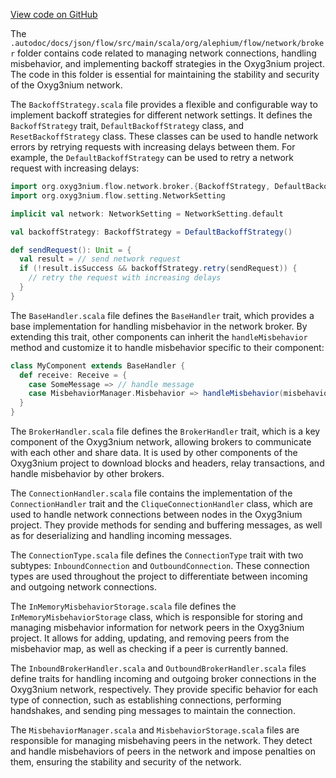 [View code on GitHub](https://github.com/alephium/alephium/.autodoc/docs/json/flow/src/main/scala/org/alephium/flow/network/broker)

The `.autodoc/docs/json/flow/src/main/scala/org/alephium/flow/network/broker` folder contains code related to managing network connections, handling misbehavior, and implementing backoff strategies in the Oxyg3nium project. The code in this folder is essential for maintaining the stability and security of the Oxyg3nium network.

The `BackoffStrategy.scala` file provides a flexible and configurable way to implement backoff strategies for different network settings. It defines the `BackoffStrategy` trait, `DefaultBackoffStrategy` class, and `ResetBackoffStrategy` class. These classes can be used to handle network errors by retrying requests with increasing delays between them. For example, the `DefaultBackoffStrategy` can be used to retry a network request with increasing delays:

```scala
import org.oxyg3nium.flow.network.broker.{BackoffStrategy, DefaultBackoffStrategy}
import org.oxyg3nium.flow.setting.NetworkSetting

implicit val network: NetworkSetting = NetworkSetting.default

val backoffStrategy: BackoffStrategy = DefaultBackoffStrategy()

def sendRequest(): Unit = {
  val result = // send network request
  if (!result.isSuccess && backoffStrategy.retry(sendRequest)) {
    // retry the request with increasing delays
  }
}
```

The `BaseHandler.scala` file defines the `BaseHandler` trait, which provides a base implementation for handling misbehavior in the network broker. By extending this trait, other components can inherit the `handleMisbehavior` method and customize it to handle misbehavior specific to their component:

```scala
class MyComponent extends BaseHandler {
  def receive: Receive = {
    case SomeMessage => // handle message
    case MisbehaviorManager.Misbehavior => handleMisbehavior(misbehavior)
  }
}
```

The `BrokerHandler.scala` file defines the `BrokerHandler` trait, which is a key component of the Oxyg3nium network, allowing brokers to communicate with each other and share data. It is used by other components of the Oxyg3nium project to download blocks and headers, relay transactions, and handle misbehavior by other brokers.

The `ConnectionHandler.scala` file contains the implementation of the `ConnectionHandler` trait and the `CliqueConnectionHandler` class, which are used to handle network connections between nodes in the Oxyg3nium project. They provide methods for sending and buffering messages, as well as for deserializing and handling incoming messages.

The `ConnectionType.scala` file defines the `ConnectionType` trait with two subtypes: `InboundConnection` and `OutboundConnection`. These connection types are used throughout the project to differentiate between incoming and outgoing network connections.

The `InMemoryMisbehaviorStorage.scala` file defines the `InMemoryMisbehaviorStorage` class, which is responsible for storing and managing misbehavior information for network peers in the Oxyg3nium project. It allows for adding, updating, and removing peers from the misbehavior map, as well as checking if a peer is currently banned.

The `InboundBrokerHandler.scala` and `OutboundBrokerHandler.scala` files define traits for handling incoming and outgoing broker connections in the Oxyg3nium network, respectively. They provide specific behavior for each type of connection, such as establishing connections, performing handshakes, and sending ping messages to maintain the connection.

The `MisbehaviorManager.scala` and `MisbehaviorStorage.scala` files are responsible for managing misbehaving peers in the network. They detect and handle misbehaviors of peers in the network and impose penalties on them, ensuring the stability and security of the network.
